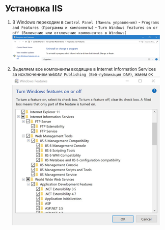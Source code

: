 # Установка IIS

1. В Windows переходим в `Control Panel (Панель управления)` - `Programs and Features (Программы и компоненты)` - `Turn Windows features on or off (Включение или отключение компонентов в Windows)`  
   ![](/TestSystem/InstallationIIS/1.jpg)

2. Выделяем все компоненты входящие в Internet Information Services за исключением `WebDAV Publishing (Веб-публикация DAV)`, жмем `OK`  
   ![](/TestSystem/InstallationIIS/2.jpg)




